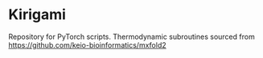 # Kirigami
Repository for PyTorch scripts.
Thermodynamic subroutines sourced from https://github.com/keio-bioinformatics/mxfold2
